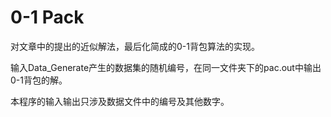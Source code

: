 # 0-1 Pack
对文章中的提出的近似解法，最后化简成的0-1背包算法的实现。

输入Data_Generate产生的数据集的随机编号，在同一文件夹下的pac.out中输出0-1背包的解。

本程序的输入输出只涉及数据文件中的编号及其他数字。